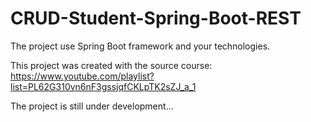 # CRUD-Student-Spring-Boot-REST
The project use Spring Boot framework and your technologies. 

This project was created with the source course: https://www.youtube.com/playlist?list=PL62G310vn6nF3gssjqfCKLpTK2sZJ_a_1

The project is still under development...
